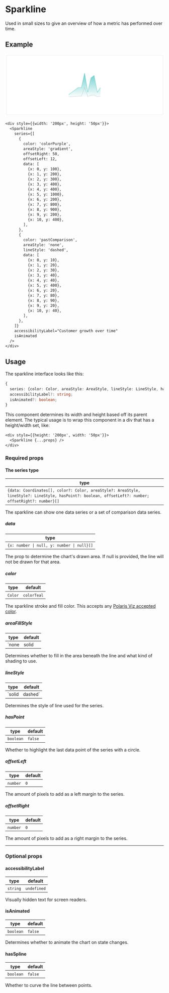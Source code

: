 # Sparkline

Used in small sizes to give an overview of how a metric has performed over time.

## Example

<img src="sparkline.png" alt="Sparkline example image" />

```tsx
<div style={{width: '200px', height: '50px'}}>
  <Sparkline
    series={[
      {
        color: 'colorPurple',
        areaStyle: 'gradient',
        offsetRight: 50,
        offsetLeft: 12,
        data: [
          {x: 0, y: 100},
          {x: 1, y: 200},
          {x: 2, y: 300},
          {x: 3, y: 400},
          {x: 4, y: 400},
          {x: 5, y: 1000},
          {x: 6, y: 200},
          {x: 7, y: 800},
          {x: 8, y: 900},
          {x: 9, y: 200},
          {x: 10, y: 400},
        ],
      },
      {
        color: 'pastComparison',
        areaStyle: 'none',
        lineStyle: 'dashed',
        data: [
          {x: 0, y: 10},
          {x: 1, y: 20},
          {x: 2, y: 30},
          {x: 3, y: 40},
          {x: 4, y: 40},
          {x: 5, y: 400},
          {x: 6, y: 20},
          {x: 7, y: 80},
          {x: 8, y: 90},
          {x: 9, y: 20},
          {x: 10, y: 40},
        ],
      },
    ]}
    accessibilityLabel="Customer growth over time"
    isAnimated
  />
</div>
```

## Usage

The sparkline interface looks like this:

```typescript
{
  series: {color: Color, areaStyle: AreaStyle, lineStyle: LineStyle, hasPoint: boolean, data: Coordinates[]}[];
  accessibilityLabel?: string;
  isAnimated?: boolean;
}
```

This component determines its width and height based off its parent element. The typical usage is to wrap this component in a div that has a height/width set, like:

```tsx
<div style={{height: '200px', width: '50px'}}>
  <Sparkline {...props} />
</div>
```

### Required props

#### The series type

| type                                                                                                                                                  |
| ----------------------------------------------------------------------------------------------------------------------------------------------------- |
| `{data: Coordinates[], color?: Color, areaStyle?: AreaStyle, lineStyle?: LineStyle, hasPoint?: boolean, offsetLeft?: number; offsetRight?: number}[]` |

The sparkline can show one data series or a set of comparison data series.

##### data

| type                                       |
| ------------------------------------------ |
| `{x: number \| null, y: number \| null}[]` |

The prop to determine the chart's drawn area. If null is provided, the line will not be drawn for that area.

##### color

| type    | default     |
| ------- | ----------- |
| `Color` | `colorTeal` |

The sparkline stroke and fill color. This accepts any [Polaris Viz accepted color](/documentation/Polaris-Viz-colors.md).

##### areaFillStyle

| type                      | default |
| ------------------------- | ------- |
| `none | solid | gradient` | `none`  |

Determines whether to fill in the area beneath the line and what kind of shading to use.

##### lineStyle

| type             | default |
| ---------------- | ------- |
| `solid | dashed` | `solid` |

Determines the style of line used for the series.

##### hasPoint

| type      | default |
| --------- | ------- |
| `boolean` | `false` |

Whether to highlight the last data point of the series with a circle.

##### offsetLeft

| type     | default |
| -------- | ------- |
| `number` | `0`     |

The amount of pixels to add as a left margin to the series.

##### offsetRight

| type     | default |
| -------- | ------- |
| `number` | `0`     |

The amount of pixels to add as a right margin to the series.

---

### Optional props

#### accessibilityLabel

| type     | default     |
| -------- | ----------- |
| `string` | `undefined` |

Visually hidden text for screen readers.

#### isAnimated

| type      | default |
| --------- | ------- |
| `boolean` | `false` |

Determines whether to animate the chart on state changes.

#### hasSpline

| type      | default |
| --------- | ------- |
| `boolean` | `false` |

Whether to curve the line between points.

